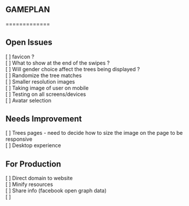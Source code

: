 ## GAMEPLAN
=============

Open Issues
--------------
[ ] favicon ?  
[ ] What to show at the end of the swipes ?  
[ ] Will gender choice affect the trees being displayed ?  
[ ] Randomize the tree matches  
[ ] Smaller resolution images  
[ ] Taking image of user on mobile  
[ ] Testing on all screens/devices  
[ ] Avatar selection  


Needs Improvement
-----------------
[ ] Trees pages - need to decide how to size the image on the page to be responsive  
[ ] Desktop experience  


For Production
--------------
[ ] Direct domain to website  
[ ] Minify resources  
[ ] Share info (facebook open graph data)  
[ ] 
